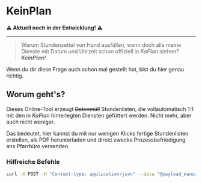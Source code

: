 # KeinPlan

**:warning: Aktuell noch in der Entwicklung! :warning:**

---

> Warum Stundenzettel von Hand ausfüllen, wenn doch alle meine Dienste mit Datum
und Uhrzeit schon offiziell in *KaPlan* stehen? \
***KeinPlan!***

Wenn du dir diese Frage auch schon mal gestellt hat, bist du hier genau richtig.

## Worum geht's?

Dieses Online-Tool erzeugt ~~Datenmüll~~ Stundenlisten, die vollautomatisch 1:1
mit den in *KaPlan* hinterlegten Diensten gefüttert werden. Nicht mehr, aber
auch nicht weniger.

Das bedeutet, hier kannst du mit nur wenigen Klicks fertige Stundenlisten
erstellen, als PDF herunterladen und direkt zwecks Prozessbefriedigung ans
Pfarrbüro versenden.

### Hilfreiche Befehle

```sh
curl -X POST -H "Content-type: application/json" --data "@payload_manual.json" http://127.0.0.1:8080/time-sheet/weekly/pdf?nofooter > out.pdf
```

